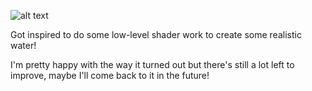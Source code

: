 ![alt text](https://github.com/fennkm/Water-Experiment/blob/main/Thumbnail.PNG?raw=true)

Got inspired to do some low-level shader work to create some realistic water!

I'm pretty happy with the way it turned out but there's still a lot left to improve, maybe I'll come back to it in the future!
